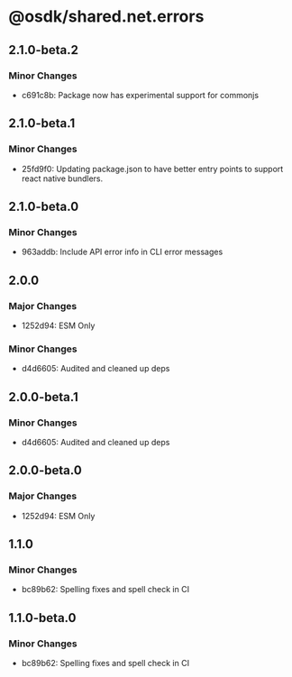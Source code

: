 # @osdk/shared.net.errors

## 2.1.0-beta.2

### Minor Changes

- c691c8b: Package now has experimental support for commonjs

## 2.1.0-beta.1

### Minor Changes

- 25fd9f0: Updating package.json to have better entry points to support react native bundlers.

## 2.1.0-beta.0

### Minor Changes

- 963addb: Include API error info in CLI error messages

## 2.0.0

### Major Changes

- 1252d94: ESM Only

### Minor Changes

- d4d6605: Audited and cleaned up deps

## 2.0.0-beta.1

### Minor Changes

- d4d6605: Audited and cleaned up deps

## 2.0.0-beta.0

### Major Changes

- 1252d94: ESM Only

## 1.1.0

### Minor Changes

- bc89b62: Spelling fixes and spell check in CI

## 1.1.0-beta.0

### Minor Changes

- bc89b62: Spelling fixes and spell check in CI
